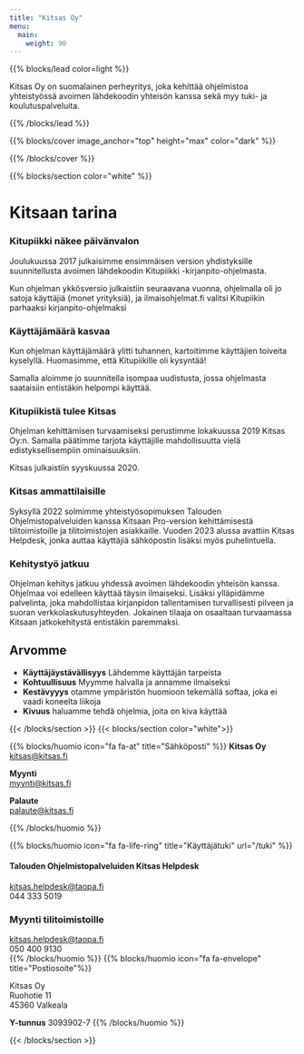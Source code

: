 ```yaml
---
title: "Kitsas Oy"
menu:
  main:
    weight: 90
---
```


{{%  blocks/lead color=light %}}

<p class="lead">Kitsas Oy on suomalainen perheyritys, joka kehittää ohjelmistoa yhteistyössä avoimen lähdekoodin yhteisön kanssa sekä myy tuki- ja koulutuspalveluita.</p>

{{% /blocks/lead %}}

{{% blocks/cover image_anchor="top" height="max" color="dark" %}}

{{% /blocks/cover %}}

{{% blocks/section color="white" %}}

<div class="col-md-8 col-12">

# Kitsaan tarina

### Kitupiikki näkee päivänvalon

Joulukuussa 2017 julkaisimme ensimmäisen version yhdistyksille suunnitellusta avoimen lähdekoodin Kitupiikki -kirjanpito-ohjelmasta.

Kun ohjelman ykkösversio julkaistiin seuraavana vuonna, ohjelmalla oli jo satoja käyttäjiä (monet yrityksiä), ja ilmaisohjelmat.fi valitsi Kitupiikin parhaaksi kirjanpito-ohjelmaksi

### Käyttäjämäärä kasvaa

Kun ohjelman käyttäjämäärä ylitti tuhannen, kartoitimme käyttäjien toiveita kyselyllä. Huomasimme, että Kitupiikille oli kysyntää!

Samalla aloimme jo suunnitella isompaa uudistusta, jossa ohjelmasta saataisiin entistäkin helpompi käyttää.

### Kitupiikistä tulee Kitsas

Ohjelman kehittämisen turvaamiseksi perustimme lokakuussa 2019 Kitsas Oy:n. Samalla päätimme tarjota käyttäjille mahdollisuutta vielä edistyksellisempiin ominaisuuksiin.

Kitsas julkaistiin syyskuussa 2020.

### Kitsas ammattilaisille

Syksyllä 2022 solmimme yhteistyösopimuksen Talouden Ohjelmistopalveluiden kanssa Kitsaan Pro-version kehittämisestä tilitoimistoille ja tilitoimistojen asiakkaille. Vuoden 2023 alussa avattiin Kitsas Helpdesk, jonka auttaa käyttäjiä sähköpostin lisäksi myös puhelintuella.


### Kehitystyö jatkuu

Ohjelman kehitys jatkuu yhdessä avoimen lähdekoodin yhteisön kanssa. Ohjelmaa voi edelleen käyttää täysin ilmaiseksi. Lisäksi ylläpidämme palvelinta, joka mahdollistaa kirjanpidon tallentamisen turvallisesti pilveen ja suoran verkkolaskutusyhteyden. Jokainen tilaaja on osaaltaan turvaamassa Kitsaan jatkokehitystä entistäkin paremmaksi.


</div>

<div class="col-md-4 col-12">
<div class="loota">
<h2>Arvomme</h2>
<ul class="list-unstyled">
	<li> <i class="fa fa-check"></i> <b>Käyttäjäystävällisyys</b>  Lähdemme käyttäjän tarpeista</li>
	<li><i class="fa fa-check"></i> <b>Kohtuullisuus</b> Myymme halvalla ja annamme ilmaiseksi</li>
	<li><i class="fa fa-check"></i> <b>Kestävyyys</b> otamme ympäristön huomioon tekemällä softaa, joka ei vaadi koneelta liikoja</li>
	<li><i class="fa fa-check"></i> <b>Kivuus</b> haluamme tehdä ohjelmia, joita on kiva käyttää</li>
</ul>
</div>
</div>

{{< /blocks/section >}}
{{< blocks/section color="white">}}


{{% blocks/huomio icon="fa fa-at" title="Sähköposti" %}}
**Kitsas Oy**<br/>
kitsas@kitsas.fi

**Myynti** <br/>
myynti@kitsas.fi

**Palaute** <br/>
palaute@kitsas.fi

{{% /blocks/huomio %}}


{{% blocks/huomio icon="fa fa-life-ring" title="Käyttäjätuki" url="/tuki" %}}
<h4>Talouden Ohjelmistopalveluiden Kitsas Helpdesk</h4>
<p><span class="fa fa-envelope"></span> <a href="mailto:kitsas.helpdesk@taopa.fi">kitsas.helpdesk@taopa.fi</a> <br/>
<span class="fa fa-phone"></span> 044 333 5019</p>
<h3>Myynti tilitoimistoille</h3>
<span class="fa fa-envelope"></span> <a href="mailto:kitsas.helpdesk@taopa.fi">kitsas.helpdesk@taopa.fi</a> <br/>
<span class="fa fa-phone"></span> 050 400 9130<br/>   
{{% /blocks/huomio %}}
{{% blocks/huomio icon="fa fa-envelope" title="Postiosoite"%}}

Kitsas Oy<br/>
Ruohotie 11<br/>
45360 Valkeala

<b>Y-tunnus</b> 3093902-7
{{% /blocks/huomio %}}

{{< /blocks/section >}}
